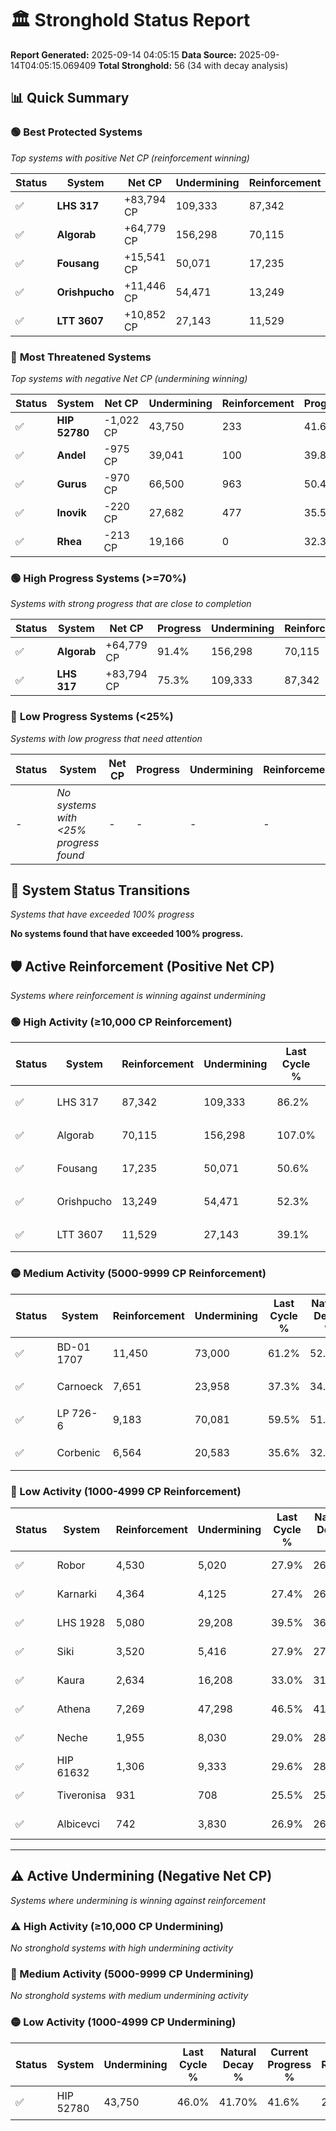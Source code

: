 # 🏛️ Stronghold Status Report

**Report Generated:** 2025-09-14 04:05:15
**Data Source:** 2025-09-14T04:05:15.069409
**Total Stronghold:** 56 (34 with decay analysis)

## 📊 Quick Summary

### 🟢 **Best Protected Systems**
*Top systems with positive Net CP (reinforcement winning)*

| Status | System | Net CP | Undermining | Reinforcement | Progress |
|--------|--------|--------|-------------|---------------|----------|
| ✅ | **LHS 317** | +83,794 CP | 109,333 | 87,342 | 75.3% |
| ✅ | **Algorab** | +64,779 CP | 156,298 | 70,115 | 91.4% |
| ✅ | **Fousang** | +15,541 CP | 50,071 | 17,235 | 45.6% |
| ✅ | **Orishpucho** | +11,446 CP | 54,471 | 13,249 | 46.9% |
| ✅ | **LTT 3607** | +10,852 CP | 27,143 | 11,529 | 36.4% |

### 🔴 **Most Threatened Systems**
*Top systems with negative Net CP (undermining winning)*

| Status | System | Net CP | Undermining | Reinforcement | Progress |
|--------|--------|--------|-------------|---------------|----------|
| ✅ | **HIP 52780** | -1,022 CP | 43,750 | 233 | 41.6% |
| ✅ | **Andel** | -975 CP | 39,041 | 100 | 39.8% |
| ✅ | **Gurus** | -970 CP | 66,500 | 963 | 50.4% |
| ✅ | **Inovik** | -220 CP | 27,682 | 477 | 35.5% |
| ✅ | **Rhea** | -213 CP | 19,166 | 0 | 32.3% |

### 🟢 **High Progress Systems (>=70%)**
*Systems with strong progress that are close to completion*

| Status | System | Net CP | Progress | Undermining | Reinforcement |
|--------|--------|--------|----------|-------------|---------------|
| ✅ | **Algorab** | +64,779 CP | 91.4% | 156,298 | 70,115 |
| ✅ | **LHS 317** | +83,794 CP | 75.3% | 109,333 | 87,342 |

### 🔴 **Low Progress Systems (<25%)**
*Systems with low progress that need attention*

| Status | System | Net CP | Progress | Undermining | Reinforcement |
|--------|--------|--------|----------|-------------|---------------|
| - | *No systems with <25% progress found* | - | - | - | - |
## 🔄 System Status Transitions
*Systems that have exceeded 100% progress*

**No systems found that have exceeded 100% progress.**

## 🛡️ Active Reinforcement (Positive Net CP)
*Systems where reinforcement is winning against undermining*

### 🟢 High Activity (≥10,000 CP Reinforcement)

| Status | System | Reinforcement | Undermining | Last Cycle % | Natural Decay % | Current Progress % | Current CP | Net CP | Activity |
|--------|--------|---------------|-------------|--------------|-----------------|-------------------|------------|--------|----------|
| ✅ | LHS 317 | 87,342 | 109,333 | 86.2% | 66.92% | 75.3% | 753,000 | +83,794 | 🟢 High Reinforcement |
| ✅ | Algorab | 70,115 | 156,298 | 107.0% | 84.92% | 91.4% | 914,000 | +64,779 | 🟢 High Reinforcement |
| ✅ | Fousang | 17,235 | 50,071 | 50.6% | 44.05% | 45.6% | 456,000 | +15,541 | 🟢 High Reinforcement |
| ✅ | Orishpucho | 13,249 | 54,471 | 52.3% | 45.76% | 46.9% | 469,000 | +11,446 | 🟢 High Reinforcement |
| ✅ | LTT 3607 | 11,529 | 27,143 | 39.1% | 35.31% | 36.4% | 364,000 | +10,852 | 🟢 High Reinforcement |

### 🟡 Medium Activity (5000-9999 CP Reinforcement)

| Status | System | Reinforcement | Undermining | Last Cycle % | Natural Decay % | Current Progress % | Current CP | Net CP | Activity |
|--------|--------|---------------|-------------|--------------|-----------------|-------------------|------------|--------|----------|
| ✅ | BD-01 1707 | 11,450 | 73,000 | 61.2% | 52.98% | 53.9% | 539,000 | +9,239 | 🟡 Medium Reinforcement |
| ✅ | Carnoeck | 7,651 | 23,958 | 37.3% | 34.17% | 34.9% | 349,000 | +7,288 | 🟡 Medium Reinforcement |
| ✅ | LP 726-6 | 9,183 | 70,081 | 59.5% | 51.80% | 52.5% | 525,000 | +6,952 | 🟡 Medium Reinforcement |
| ✅ | Corbenic | 6,564 | 20,583 | 35.6% | 32.87% | 33.5% | 335,000 | +6,309 | 🟡 Medium Reinforcement |

### 🔴 Low Activity (1000-4999 CP Reinforcement)

| Status | System | Reinforcement | Undermining | Last Cycle % | Natural Decay % | Current Progress % | Current CP | Net CP | Activity |
|--------|--------|---------------|-------------|--------------|-----------------|-------------------|------------|--------|----------|
| ✅ | Robor | 4,530 | 5,020 | 27.9% | 26.91% | 27.4% | 273,999 | +4,886 | 🔵 Low Reinforcement |
| ✅ | Karnarki | 4,364 | 4,125 | 27.4% | 26.53% | 27.0% | 270,000 | +4,666 | 🔵 Low Reinforcement |
| ✅ | LHS 1928 | 5,080 | 29,208 | 39.5% | 36.16% | 36.6% | 366,000 | +4,447 | 🔵 Low Reinforcement |
| ✅ | Siki | 3,520 | 5,416 | 27.9% | 27.02% | 27.4% | 273,999 | +3,762 | 🔵 Low Reinforcement |
| ✅ | Kaura | 2,634 | 16,208 | 33.0% | 31.15% | 31.4% | 314,000 | +2,452 | 🔵 Low Reinforcement |
| ✅ | Athena | 7,269 | 47,298 | 46.5% | 41.58% | 41.8% | 418,000 | +2,168 | 🔵 Low Reinforcement |
| ✅ | Neche | 1,955 | 8,030 | 29.0% | 28.00% | 28.2% | 282,000 | +2,026 | 🔵 Low Reinforcement |
| ✅ | HIP 61632 | 1,306 | 9,333 | 29.6% | 28.55% | 28.7% | 287,000 | +1,469 | 🔵 Low Reinforcement |
| ✅ | Tiveronisa | 931 | 708 | 25.5% | 25.26% | 25.4% | 254,000 | +1,444 | 🔵 Low Reinforcement |
| ✅ | Albicevci | 742 | 3,830 | 26.9% | 26.40% | 26.5% | 265,000 | +1,004 | 🔵 Low Reinforcement |


---

## ⚠️ Active Undermining (Negative Net CP)
*Systems where undermining is winning against reinforcement*

### ⚠️ High Activity (≥10,000 CP Undermining)

*No stronghold systems with high undermining activity*

### 🔶 Medium Activity (5000-9999 CP Undermining)

*No stronghold systems with medium undermining activity*

### 🟡 Low Activity (1000-4999 CP Undermining)

| Status | System | Undermining | Last Cycle % | Natural Decay % | Current Progress % | Reinforcement | Current CP | Net CP | Activity |
|--------|--------|-------------|--------------|-----------------|-------------------|---------------|------------|--------|----------|
| ✅ | HIP 52780 | 43,750 | 46.0% | 41.70% | 41.6% | 233 | 416,000 | -1,022 | 🟡 Low Undermining |

